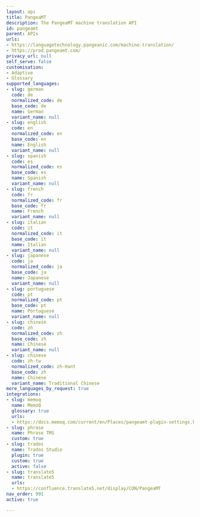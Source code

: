 ```yaml
---
layout: api
title: PangeaMT
description: The PangeaMT machine translation API
id: pangeamt
parent: APIs
urls:
- https://languagetechnology.pangeanic.com/machine-translation/
- https://prod.pangeamt.com/
privacy_url: null
self_serve: false
customisation:
- Adaptive
- Glossary
supported_languages:
- slug: german
  code: de
  normalized_code: de
  base_code: de
  name: German
  variant_name: null
- slug: english
  code: en
  normalized_code: en
  base_code: en
  name: English
  variant_name: null
- slug: spanish
  code: es
  normalized_code: es
  base_code: es
  name: Spanish
  variant_name: null
- slug: french
  code: fr
  normalized_code: fr
  base_code: fr
  name: French
  variant_name: null
- slug: italian
  code: it
  normalized_code: it
  base_code: it
  name: Italian
  variant_name: null
- slug: japanese
  code: ja
  normalized_code: ja
  base_code: ja
  name: Japanese
  variant_name: null
- slug: portuguese
  code: pt
  normalized_code: pt
  base_code: pt
  name: Portuguese
  variant_name: null
- slug: chinese
  code: zh
  normalized_code: zh
  base_code: zh
  name: Chinese
  variant_name: null
- slug: chinese
  code: zh-tw
  normalized_code: zh-Hant
  base_code: zh
  name: Chinese
  variant_name: Traditional Chinese
more_languages_by_request: true
integrations:
- slug: memoq
  name: MemoQ
  glossary: true
  urls:
  - https://docs.memoq.com/current/en/Places/pangeamt-plugin-settings.html
- slug: phrase
  name: Phrase TMS
  custom: true
- slug: trados
  name: Trados Studio
  plugin: true
  custom: true
  active: false
- slug: translate5
  name: translate5
  urls:
  - https://confluence.translate5.net/display/CON/PangeaMT
nav_order: 991
active: true

---
```


